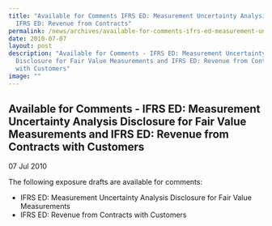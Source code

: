 ```yaml
---
title: "Available for Comments IFRS ED: Measurement Uncertainty Analysis and
  IFRS ED: Revenue from Contracts"
permalink: /news/archives/available-for-comments-ifrs-ed-measurement-uncertainty-analysis-disclosure-for-fair/
date: 2010-07-07
layout: post
description: "Available for Comments - IFRS ED: Measurement Uncertainty Analysis
  Disclosure for Fair Value Measurements and IFRS ED: Revenue from Contracts
  with Customers"
image: ""
---
```

Available for Comments - IFRS ED: Measurement Uncertainty Analysis Disclosure for Fair Value Measurements and IFRS ED: Revenue from Contracts with Customers
------------------------------------------------------------------------------------------------------------------------------------------------------------

07 Jul 2010

The following exposure drafts are available for comments:

*   IFRS ED: Measurement Uncertainty Analysis Disclosure for Fair Value Measurements
*   IFRS ED: Revenue from Contracts with Customers